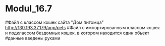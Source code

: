 # Modul_16.7
#Файл с классом кошек сайта "Дом питомца" http://130.193.37.179/app/pets
#Файл с импортированным классом кошек и подклассом бездомных кошек, в котором находится один обьект
#данные введены руками

